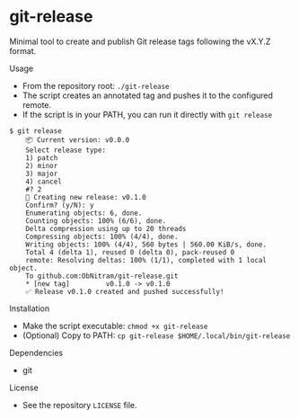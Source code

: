 # git-release

Minimal tool to create and publish Git release tags following the vX.Y.Z format.

Usage
- From the repository root: `./git-release`
- The script creates an annotated tag and pushes it to the configured remote.
- If the script is in your PATH, you can run it directly with `git release`


```
$ git release 
    📦 Current version: v0.0.0
    Select release type:
    1) patch
    2) minor
    3) major
    4) cancel
    #? 2
    🚀 Creating new release: v0.1.0
    Confirm? (y/N): y
    Enumerating objects: 6, done.
    Counting objects: 100% (6/6), done.
    Delta compression using up to 20 threads
    Compressing objects: 100% (4/4), done.
    Writing objects: 100% (4/4), 560 bytes | 560.00 KiB/s, done.
    Total 4 (delta 1), reused 0 (delta 0), pack-reused 0
    remote: Resolving deltas: 100% (1/1), completed with 1 local object.
    To github.com:ObNitram/git-release.git
    * [new tag]         v0.1.0 -> v0.1.0
    ✅ Release v0.1.0 created and pushed successfully!
```

Installation
- Make the script executable: `chmod +x git-release`
- (Optional) Copy to PATH: `cp git-release $HOME/.local/bin/git-release`


Dependencies
- git

License
- See the repository `LICENSE` file.